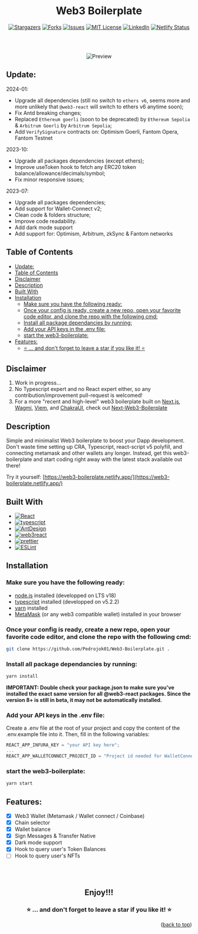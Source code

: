 <div align="center">
<h1><strong> Web3 Boilerplate </strong></h1>

[![Stargazers](https://img.shields.io/github/stars/Pedrojok01/Web3-Boilerplate)](https://github.com/Pedrojok01/Web3-Boilerplate/stargazers)
[![Forks](https://img.shields.io/github/forks/Pedrojok01/Web3-Boilerplate)](https://github.com/Pedrojok01/Web3-Boilerplate/issues)
[![Issues](https://img.shields.io/github/issues/Pedrojok01/Web3-Boilerplate)](https://github.com/Pedrojok01/Web3-Boilerplate/issues)
[![MIT License](https://img.shields.io/github/license/Pedrojok01/Web3-Boilerplate)](https://github.com/Pedrojok01/Web3-Boilerplate/blob/main/License)
[![LinkedIn](https://img.shields.io/badge/-LinkedIn-blue)](https://www.linkedin.com/in/pierre-e/)
[![Netlify Status](https://api.netlify.com/api/v1/badges/3c3b76de-6191-4ab2-b2c6-a5d824f6fe2f/deploy-status)](https://app.netlify.com/sites/web3-boilerplate/deploys)

<br></br>

![Preview](./src/assets/images/preview.gif)

</div>

## Update:

2024-01:

- Upgrade all dependencies (still no switch to `ethers v6`, seems more and more unlikely that `@web3-react` will switch to ethers v6 anytime soon);
- Fix Antd breaking changes;
- Replaced `Ethereum goerli` (soon to be deprecated) by `Ethereum Sepolia` & `Arbitrum Goerli` by `Arbitrum Sepolia`;
- Add `VerifySignature` contracts on: Optimism Goerli, Fantom Opera, Fantom Testnet

2023-10:

- Upgrade all packages dependencies (except ethers);
- Improve useToken hook to fetch any ERC20 token balance/allowance/decimals/symbol;
- Fix minor responsive issues;

2023-07:

- Upgrade all packages dependencies;
- Add support for Wallet-Connect v2;
- Clean code & folders structure;
- Improve code readability.
- Add dark mode support
- Add support for: Optimism, Arbitrum, zkSync & Fantom networks

## Table of Contents

- [Update:](#update)
- [Table of Contents](#table-of-contents)
- [Disclaimer](#disclaimer)
- [Description](#description)
- [Built With](#built-with)
- [Installation](#installation)
  - [Make sure you have the following ready:](#make-sure-you-have-the-following-ready)
  - [Once your config is ready, create a new repo, open your favorite code editor, and clone the repo with the following cmd:](#once-your-config-is-ready-create-a-new-repo-open-your-favorite-code-editor-and-clone-the-repo-with-the-following-cmd)
  - [Install all package dependancies by running:](#install-all-package-dependancies-by-running)
  - [Add your API keys in the .env file:](#add-your-api-keys-in-the-env-file)
  - [start the web3-boilerplate:](#start-the-web3-boilerplate)
- [Features:](#features)
  - [⭐️ ... and don't forget to leave a star if you like it! ⭐️](#️--and-dont-forget-to-leave-a-star-if-you-like-it-️)


## Disclaimer

1. Work in progress...
2. No Typescript expert and no React expert either, so any contribution/improvement pull-request is welcomed!
3. For a more "recent and high-level" web3 boilerplate built on [Next.js](https://nextjs.org/), [Wagmi](https://wagmi.sh/), [Viem](https://viem.sh/), and [ChakraUI](https://chakra-ui.com/), check out [Next-Web3-Boilerplate ](https://github.com/Pedrojok01/Next-Web3-Boilerplate)

## Description

Simple and minimalist Web3 boilerplate to boost your Dapp development. Don't waste time setting up CRA, Typescript, react-script v5 polyfill, and connecting metamask and other wallets any longer. Instead, get this web3-boilerplate and start coding right away with the latest stack available out there!

Try it yourself: [https://web3-boilerplate.netlify.app/](https://web3-boilerplate.netlify.app/)

## Built With

- [![React][react.js]][react-url]
- [![typescript]][typescript-url]
- [![AntDesign]][antdesign-url]
- [![web3react]][web3react-url]
- [![prettier]][prettier-url]
- [![ESLint]][eslint-url]

## Installation

### Make sure you have the following ready:

- [node.js](https://nodejs.org/) installed (developped on LTS v18)
- [typescript](https://www.typescriptlang.org/) installed (developped on v5.2.2)
- [yarn](https://yarnpkg.com/) installed
- [MetaMask](https://metamask.io/) (or any web3 compatible wallet) installed in your browser

### Once your config is ready, create a new repo, open your favorite code editor, and clone the repo with the following cmd:

```bash
git clone https://github.com/Pedrojok01/Web3-Boilerplate.git .
```

### Install all package dependancies by running:

```bash
yarn install
```

<b>IMPORTANT: Double check your package.json to make sure you've installed the exact same version for all @web3-react packages. Since the version 8+ is still in beta, it may not be automatically installed.</b>

### Add your API keys in the .env file:

Create a .env file at the root of your project and copy the content of the .env.example file into it. Then, fill in the following variables:

```js
REACT_APP_INFURA_KEY = "your API key here";
...
REACT_APP_WALLETCONNECT_PROJECT_ID = "Project id needed for WalletConnect v2";
```

### start the web3-boilerplate:

```bash
yarn start
```

## Features:

- [x] Web3 Wallet (Metamask / Wallet connect / Coinbase)
- [x] Chain selector
- [x] Wallet balance
- [x] Sign Messages & Transfer Native
- [x] Dark mode support
- [x] Hook to query user's Token Balances
- [ ] Hook to query user's NFTs

<br></br>

<div align="center">
<h2> Enjoy!!!</h2>

### ⭐️ ... and don't forget to leave a star if you like it! ⭐️

</div>

<p align="right">(<a href="#top">back to top</a>)</p>

<!-- MARKDOWN LINKS & IMAGES -->

[react.js]: https://img.shields.io/badge/React_v18.2-20232A?style=for-the-badge&logo=react&logoColor=61DAFB
[react-url]: https://reactjs.org/
[typescript]: https://img.shields.io/badge/typescript_v5.3.3-375BD2?style=for-the-badge&logo=typescript&logoColor=61DAFB
[typescript-url]: https://www.typescriptlang.org/
[web3react]: https://img.shields.io/badge/@web3react_v8.2-006600?style=for-the-badge&logo=web3-react&logoColor=4FC08D
[web3react-url]: https://github.com/Uniswap/web3react#readme
[antdesign]: https://img.shields.io/badge/AntDesign_v5.12.5-FF0000?style=for-the-badge&logo=AntDesign&logoColor=61DAFB
[antdesign-url]: https://ant.design/
[prettier]: https://img.shields.io/badge/Prettier-360D3A?style=for-the-badge&logo=Prettier&logoColor=61DAFB
[prettier-url]: https://prettier.io/
[eslint]: https://img.shields.io/badge/ESLint-4B32C3?style=for-the-badge&logo=ESLint&logoColor=61DAFB
[eslint-url]: https://eslint.org/

